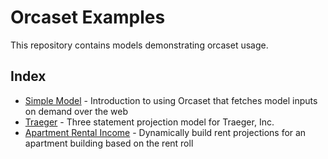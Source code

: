 # Orcaset Examples

This repository contains models demonstrating orcaset usage.

## Index

- [Simple Model](simple-model/) - Introduction to using Orcaset that fetches model inputs on demand over the web
- [Traeger](traeger-basic-three-statement/) - Three statement projection model for Traeger, Inc.
- [Apartment Rental Income](apartment-rent-roll/) - Dynamically build rent projections for an apartment building based on the rent roll
